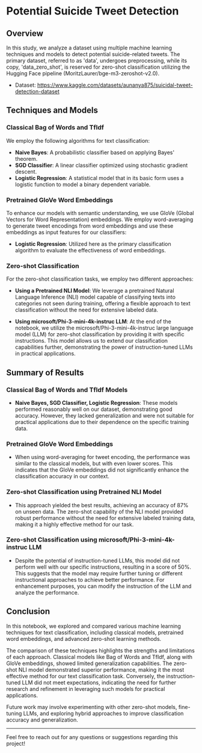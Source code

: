 # Potential Suicide Tweet Detection

## Overview

In this study, we analyze a dataset using multiple machine learning techniques and models to detect potential suicide-related tweets. The primary dataset, referred to as 'data', undergoes preprocessing, while its copy, 'data_zero_shot', is reserved for zero-shot classification utilizing the Hugging Face pipeline (MoritzLaurer/bge-m3-zeroshot-v2.0).
* Dataset: https://www.kaggle.com/datasets/aunanya875/suicidal-tweet-detection-dataset

## Techniques and Models

### Classical Bag of Words and TfIdf

We employ the following algorithms for text classification:

- **Naive Bayes**: A probabilistic classifier based on applying Bayes' theorem.
- **SGD Classifier**: A linear classifier optimized using stochastic gradient descent.
- **Logistic Regression**: A statistical model that in its basic form uses a logistic function to model a binary dependent variable.

### Pretrained GloVe Word Embeddings

To enhance our models with semantic understanding, we use GloVe (Global Vectors for Word Representation) embeddings. We employ word-averaging to generate tweet encodings from word embeddings and use these embeddings as input features for our classifiers:

- **Logistic Regression**: Utilized here as the primary classification algorithm to evaluate the effectiveness of word embeddings.

### Zero-shot Classification

For the zero-shot classification tasks, we employ two different approaches:

- **Using a Pretrained NLI Model**: We leverage a pretrained Natural Language Inference (NLI) model capable of classifying texts into categories not seen during training, offering a flexible approach to text classification without the need for extensive labeled data.

- **Using microsoft/Phi-3-mini-4k-instruc LLM**: At the end of the notebook, we utilize the microsoft/Phi-3-mini-4k-instruc large language model (LLM) for zero-shot classification by providing it with specific instructions. This model allows us to extend our classification capabilities further, demonstrating the power of instruction-tuned LLMs in practical applications.

## Summary of Results

### Classical Bag of Words and TfIdf Models

- **Naive Bayes, SGD Classifier, Logistic Regression**: These models performed reasonably well on our dataset, demonstrating good accuracy. However, they lacked generalization and were not suitable for practical applications due to their dependence on the specific training data.

### Pretrained GloVe Word Embeddings

- When using word-averaging for tweet encoding, the performance was similar to the classical models, but with even lower scores. This indicates that the GloVe embeddings did not significantly enhance the classification accuracy in our context.

### Zero-shot Classification using Pretrained NLI Model

- This approach yielded the best results, achieving an accuracy of 87% on unseen data. The zero-shot capability of the NLI model provided robust performance without the need for extensive labeled training data, making it a highly effective method for our task.

### Zero-shot Classification using microsoft/Phi-3-mini-4k-instruc LLM

- Despite the potential of instruction-tuned LLMs, this model did not perform well with our specific instructions, resulting in a score of 50%. This suggests that the model may require further tuning or different instructional approaches to achieve better performance. For enhancement purposes, you can modify the instruction of the LLM and analyze the performance.

## Conclusion

In this notebook, we explored and compared various machine learning techniques for text classification, including classical models, pretrained word embeddings, and advanced zero-shot learning methods.

The comparison of these techniques highlights the strengths and limitations of each approach. Classical models like Bag of Words and TfIdf, along with GloVe embeddings, showed limited generalization capabilities. The zero-shot NLI model demonstrated superior performance, making it the most effective method for our text classification task. Conversely, the instruction-tuned LLM did not meet expectations, indicating the need for further research and refinement in leveraging such models for practical applications.

Future work may involve experimenting with other zero-shot models, fine-tuning LLMs, and exploring hybrid approaches to improve classification accuracy and generalization.

---

Feel free to reach out for any questions or suggestions regarding this project!
